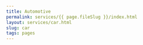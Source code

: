 ```yaml
---
title: Automotive
permalink: services/{{ page.fileSlug }}/index.html
layout: services/car.html
slug: car
tags: pages
---
```



